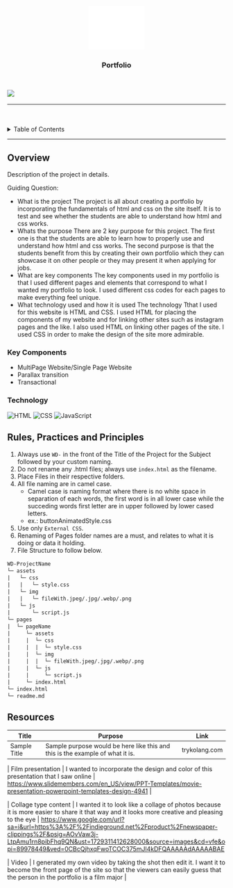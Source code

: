 <a name="readme-top">

<br/>

<br />
<div align="center">
  <a href="https://github.com/zyx-0314/">
  <!-- TODO: If you want to add logo or banner you can add it here -->
    <img src="./assets/img/nyebe_white.png" alt="Nyebe" width="130" height="100">
  </a>
<!-- TODO: Change Title to the name of the title of your Project -->
  <h3 align="center">Portfolio</h3>
</div>
<!-- TODO: Make a short description -->
<div align="center">
</div>

<br />

<!-- TODO: Change the zyx-0314 into your github username  -->
<!-- TODO: Change the WD-Template-Project into the same name of your folder -->
![](https://visit-counter.vercel.app/counter.png?page=zyx-0314/WD-Template-Project)

---

<br />
<br />

<!-- TODO: If you want to add more layers for your readme -->
<details>
  <summary>Table of Contents</summary>
  <ol>
    <li>
      <a href="#overview">Overview</a>
      <ol>
        <li>
          <a href="#key-components">Key Components</a>
        </li>
        <li>
          <a href="#technology">Technology</a>
        </li>
      </ol>
    </li>
    <li>
      <a href="#rule,-practices-and-principles">Rules, Practices and Principles</a>
    </li>
    <li>
      <a href="#resources">Resources</a>
    </li>
  </ol>
</details>

---

## Overview

<!-- TODO: To be changed -->
<!-- The following are just sample -->
Description of the project in details.

Guiding Question:
- What is the project
The project is all about creating a portfolio by incorporating the fundamentals of html and css on the site itself. It is to test and see whether the students are able to understand how html and css works.
- Whats the purpose
There are 2 key purpose for this project. The first one is that the students are able to learn how to properly use and understand how html and css works. The second purpose is that the students benefit from this by creating their own portfolio which they can showcase it on other people or they may present it when applying for jobs.
- What are key components
The key components used in my portfolio is that I used different pages and elements that correspond to what I wanted my portfolio to look. I used different css codes for each pages to make everything feel unique.
- What technology used and how it is used
The technology Tthat I used for this website is HTML and CSS. I used HTML for placing the components of my website and for linking other sites such as instagram pages and the like. I also used HTML on linking other pages of the site. I used CSS in order to make the design of the site more admirable. 

### Key Components
<!-- TODO: List of Key Components -->
<!-- The following are just sample -->
- MultiPage Website/Single Page Website
- Parallax transition
- Transactional

### Technology
<!-- TODO: List of Technology Used -->
![HTML](https://img.shields.io/badge/HTML-E34F26?style=for-the-badge&logo=html5&logoColor=white)
![CSS](https://img.shields.io/badge/CSS-1572B6?style=for-the-badge&logo=css3&logoColor=white)
![JavaScript](https://img.shields.io/badge/JavaScript-F7DF1E?style=for-the-badge&logo=javascript&logoColor=white)

## Rules, Practices and Principles
1. Always use `WD-` in the front of the Title of the Project for the Subject followed by your custom naming.
2. Do not rename any .html files; always use `index.html` as the filename.
3. Place Files in their respective folders.
4. All file naming are in camel case.
   - Camel case is naming format where there is no white space in separation of each words, the first word is in all lower case while the succeding words first letter are in upper followed by lower cased letters.
   - ex.: buttonAnimatedStyle.css
5. Use only `External CSS`.
6. Renaming of Pages folder names are a must, and relates to what it is doing or data it holding.
7. File Structure to follow below.

```
WD-ProjectName
└─ assets
|   └─ css
|   |   └─ style.css
|   └─ img
|   |   └─ fileWith.jpeg/.jpg/.webp/.png
|   └─ js
|       └─ script.js
└─ pages
|  └─ pageName
|     └─ assets
|     |  └─ css
|     |  |  └─ style.css
|     |  └─ img
|     |  |  └─ fileWith.jpeg/.jpg/.webp/.png
|     |  └─ js
|     |     └─ script.js
|     └─ index.html
└─ index.html
└─ readme.md
```

## Resources

<!-- TODO: Add References -->
| Title | Purpose | Link |
|-|-|-|
| Sample Title | Sample purpose would be here like this and this is the example of what it is. | trykolang.com |

| Film presentation | I wanted to incorporate the design and color of this presentation that I saw online | https://www.slidemembers.com/en_US/view/PPT-Templates/movie-presentation-powerpoint-templates-design-4941 |

| Collage type content | I wanted it to look like a collage of photos because it is more easier to share it that way and it looks more creative and pleasing to the eye | https://www.google.com/url?sa=i&url=https%3A%2F%2Findieground.net%2Fproduct%2Fnewspaper-clippings%2F&psig=AOvVaw3j-LtpAmu1rn8pibFhq9QN&ust=1729311412628000&source=images&cd=vfe&opi=89978449&ved=0CBcQjhxqFwoTCOC375mJl4kDFQAAAAAdAAAAABAE

| Video | I generated my own video by taking the shot then edit it. I want it to become the front page of the site so that the viewers can easily guess that the person in the portfolio is a film major |



